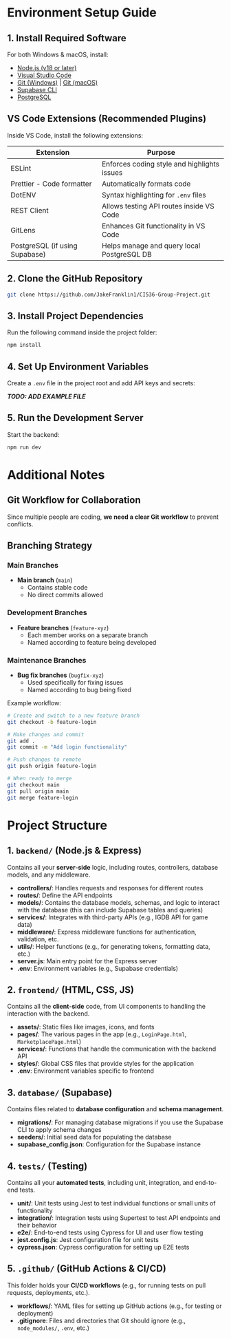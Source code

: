 # Environment Setup Guide

## 1. Install Required Software

For both Windows & macOS, install:

- [Node.js (v18 or later)](https://nodejs.org/)
- [Visual Studio Code](https://code.visualstudio.com/)
- [Git (Windows)](https://git-scm.com/download/win) | [Git (macOS)](https://git-scm.com/download/mac)
- [Supabase CLI](https://supabase.com/docs/guides/cli)
- [PostgreSQL](https://www.postgresql.org/download/)

## VS Code Extensions (Recommended Plugins)

Inside VS Code, install the following extensions:

| Extension                      | Purpose                                     |
| ------------------------------ | ------------------------------------------- |
| ESLint                         | Enforces coding style and highlights issues |
| Prettier - Code formatter      | Automatically formats code                  |
| DotENV                         | Syntax highlighting for `.env` files        |
| REST Client                    | Allows testing API routes inside VS Code    |
| GitLens                        | Enhances Git functionality in VS Code       |
| PostgreSQL (if using Supabase) | Helps manage and query local PostgreSQL DB  |

## 2. Clone the GitHub Repository

```bash
git clone https://github.com/JakeFranklin1/CI536-Group-Project.git
```

## 3. Install Project Dependencies

Run the following command inside the project folder:

```bash
npm install
```

## 4. Set Up Environment Variables

Create a `.env` file in the project root and add API keys and secrets:

**_TODO: ADD EXAMPLE FILE_**

## 5. Run the Development Server

Start the backend:

```bash
npm run dev
```

# Additional Notes

## Git Workflow for Collaboration

Since multiple people are coding, **we need a clear Git workflow** to prevent conflicts.

## Branching Strategy

### Main Branches

- **Main branch** (`main`)
  - Contains stable code
  - No direct commits allowed

### Development Branches

- **Feature branches** (`feature-xyz`)
  - Each member works on a separate branch
  - Named according to feature being developed

### Maintenance Branches

- **Bug fix branches** (`bugfix-xyz`)
  - Used specifically for fixing issues
  - Named according to bug being fixed

Example workflow:

```bash
# Create and switch to a new feature branch
git checkout -b feature-login

# Make changes and commit
git add .
git commit -m "Add login functionality"

# Push changes to remote
git push origin feature-login

# When ready to merge
git checkout main
git pull origin main
git merge feature-login
```

# Project Structure

## 1. `backend/` (Node.js & Express)

Contains all your **server-side** logic, including routes, controllers, database models, and any middleware.

- **controllers/**: Handles requests and responses for different routes
- **routes/**: Define the API endpoints
- **models/**: Contains the database models, schemas, and logic to interact with the database (this can include Supabase tables and queries)
- **services/**: Integrates with third-party APIs (e.g., IGDB API for game data)
- **middleware/**: Express middleware functions for authentication, validation, etc.
- **utils/**: Helper functions (e.g., for generating tokens, formatting data, etc.)
- **server.js**: Main entry point for the Express server
- **.env**: Environment variables (e.g., Supabase credentials)

## 2. `frontend/` (HTML, CSS, JS)

Contains all the **client-side** code, from UI components to handling the interaction with the backend.

- **assets/**: Static files like images, icons, and fonts
- **pages/**: The various pages in the app (e.g., `LoginPage.html`, `MarketplacePage.html`)
- **services/**: Functions that handle the communication with the backend API
- **styles/**: Global CSS files that provide styles for the application
- **.env**: Environment variables specific to frontend

## 3. `database/` (Supabase)

Contains files related to **database configuration** and **schema management**.

- **migrations/**: For managing database migrations if you use the Supabase CLI to apply schema changes
- **seeders/**: Initial seed data for populating the database
- **supabase_config.json**: Configuration for the Supabase instance

## 4. `tests/` (Testing)

Contains all your **automated tests**, including unit, integration, and end-to-end tests.

- **unit/**: Unit tests using Jest to test individual functions or small units of functionality
- **integration/**: Integration tests using Supertest to test API endpoints and their behavior
- **e2e/**: End-to-end tests using Cypress for UI and user flow testing
- **jest.config.js**: Jest configuration file for unit tests
- **cypress.json**: Cypress configuration for setting up E2E tests

## 5. `.github/` (GitHub Actions & CI/CD)

This folder holds your **CI/CD workflows** (e.g., for running tests on pull requests, deployments, etc.).

- **workflows/**: YAML files for setting up GitHub actions (e.g., for testing or deployment)
- **.gitignore**: Files and directories that Git should ignore (e.g., `node_modules/`, `.env`, etc.)
